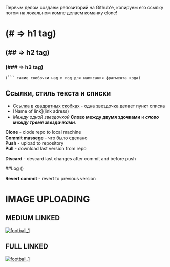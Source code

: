 Первым делом создаем репозиторий на Github'е, копируем его ссылку потом на локальном компе делаем команку clone!

# (# => h1 tag)
## (## => h2 tag)
### (### => h3 tag)



```
(``` такие скобочки над и под для написания фрагмента кода)
```

## Ссылки, стиль текста и списки

* [Ссылка в квадратных скобках](http://www.google.com/) - одна звездочка делает пункт списка
* [Name of link](link adress)
*  *Между одной звездочкой* **Слово между двумя здочками** и ***слово между тремя звездачками***.




**Clone** - clode repo to local machine<br/>
**Commit massege** - что было сделано<br/>
**Push** - upload to repository<br/>
**Pull** - download last version from repo<br/>

**Discard** - descard last changes after commit and before push<br/>

##Log ()

**Revert commit** - revert to previous version<br/>

# IMAGE UPLOADING

## MEDIUM LINKED
<a href="https://ibb.co/goRNvR"><img src="https://preview.ibb.co/hM2vFR/football_1.jpg" alt="football_1" border="0"></a>

## FULL LINKED
<a href="https://ibb.co/goRNvR"><img src="https://image.ibb.co/cCOP9m/football_1.jpg" alt="football_1" border="0"></a>



